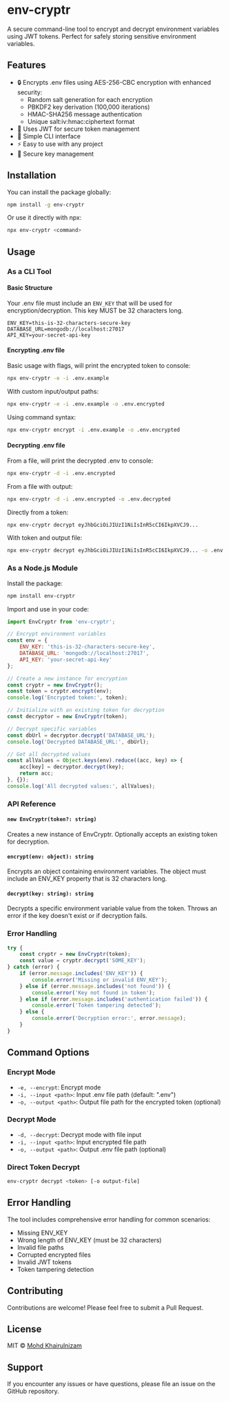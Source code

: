 # env-cryptr 

A secure command-line tool to encrypt and decrypt environment variables using JWT tokens. Perfect for safely storing sensitive environment variables.

## Features

- 🔒 Encrypts .env files using AES-256-CBC encryption with enhanced security:
  - Random salt generation for each encryption
  - PBKDF2 key derivation (100,000 iterations)
  - HMAC-SHA256 message authentication
  - Unique salt:iv:hmac:ciphertext format
- 🎯 Uses JWT for secure token management
- 🚀 Simple CLI interface
- ⚡ Easy to use with any project
- 🔑 Secure key management

## Installation

You can install the package globally:
```bash
npm install -g env-cryptr
```

Or use it directly with npx:
```bash
npx env-cryptr <command>
```

## Usage

### As a CLI Tool

#### Basic Structure

Your .env file must include an `ENV_KEY` that will be used for encryption/decryption. This key MUST be 32 characters long.

```env
ENV_KEY=this-is-32-characters-secure-key
DATABASE_URL=mongodb://localhost:27017
API_KEY=your-secret-api-key
```

#### Encrypting .env file

Basic usage with flags, will print the encrypted token to console:
```bash
npx env-cryptr -e -i .env.example
```

With custom input/output paths:
```bash
npx env-cryptr -e -i .env.example -o .env.encrypted
```

Using command syntax:
```bash
npx env-cryptr encrypt -i .env.example -o .env.encrypted
```

#### Decrypting .env file

From a file, will print the decrypted .env to console:
```bash
npx env-cryptr -d -i .env.encrypted
```

From a file with output:
```bash
npx env-cryptr -d -i .env.encrypted -o .env.decrypted
```

Directly from a token:
```bash
npx env-cryptr decrypt eyJhbGciOiJIUzI1NiIsInR5cCI6IkpXVCJ9...
```

With token and output file:
```bash
npx env-cryptr decrypt eyJhbGciOiJIUzI1NiIsInR5cCI6IkpXVCJ9... -o .env.decrypted
```

### As a Node.js Module

Install the package:
```bash
npm install env-cryptr
```

Import and use in your code:

```javascript
import EnvCryptr from 'env-cryptr';

// Encrypt environment variables
const env = {
    ENV_KEY: 'this-is-32-characters-secure-key',
    DATABASE_URL: 'mongodb://localhost:27017',
    API_KEY: 'your-secret-api-key'
};

// Create a new instance for encryption
const cryptr = new EnvCryptr();
const token = cryptr.encrypt(env);
console.log('Encrypted token:', token);

// Initialize with an existing token for decryption
const decryptor = new EnvCryptr(token);

// Decrypt specific variables
const dbUrl = decryptor.decrypt('DATABASE_URL');
console.log('Decrypted DATABASE_URL:', dbUrl);

// Get all decrypted values
const allValues = Object.keys(env).reduce((acc, key) => {
    acc[key] = decryptor.decrypt(key);
    return acc;
}, {});
console.log('All decrypted values:', allValues);
```

### API Reference

#### `new EnvCryptr(token?: string)`
Creates a new instance of EnvCryptr. Optionally accepts an existing token for decryption.

#### `encrypt(env: object): string`
Encrypts an object containing environment variables. The object must include an ENV_KEY property that is 32 characters long.

#### `decrypt(key: string): string`
Decrypts a specific environment variable value from the token. Throws an error if the key doesn't exist or if decryption fails.

### Error Handling

```javascript
try {
    const cryptr = new EnvCryptr(token);
    const value = cryptr.decrypt('SOME_KEY');
} catch (error) {
    if (error.message.includes('ENV_KEY')) {
        console.error('Missing or invalid ENV_KEY');
    } else if (error.message.includes('not found')) {
        console.error('Key not found in token');
    } else if (error.message.includes('authentication failed')) {
        console.error('Token tampering detected');
    } else {
        console.error('Decryption error:', error.message);
    }
}
```

## Command Options

### Encrypt Mode
- `-e, --encrypt`: Encrypt mode
- `-i, --input <path>`: Input .env file path (default: ".env")
- `-o, --output <path>`: Output file path for the encrypted token (optional)

### Decrypt Mode
- `-d, --decrypt`: Decrypt mode with file input
- `-i, --input <path>`: Input encrypted file path
- `-o, --output <path>`: Output .env file path (optional)

### Direct Token Decrypt
```bash
env-cryptr decrypt <token> [-o output-file]
```

## Error Handling

The tool includes comprehensive error handling for common scenarios:
- Missing ENV_KEY
- Wrong length of ENV_KEY (must be 32 characters)
- Invalid file paths
- Corrupted encrypted files
- Invalid JWT tokens
- Token tampering detection

## Contributing

Contributions are welcome! Please feel free to submit a Pull Request.

## License

MIT © [Mohd Khairulnizam](mailto:khairulnizam.md@rhbgroup.com)

## Support

If you encounter any issues or have questions, please file an issue on the GitHub repository.
